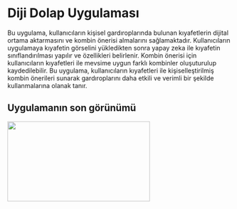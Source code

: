 # **Diji Dolap Uygulaması**
Bu uygulama, kullanıcıların kişisel gardıroplarında bulunan kıyafetlerin dijital ortama aktarmasını ve kombin önerisi almalarını sağlamaktadır.
Kullanıcıların uygulamaya kıyafetin görselini yükledikten sonra yapay zeka ile kıyafetin sınıflandırılması yapılır ve özellikleri belirlenir. 
Kombin önerisi için kullanıcıların kıyafetleri ile mevsime uygun farklı kombinler oluşuturulup kaydedilebilir. 
Bu uygulama, kullanıcıların kıyafetleri ile kişiselleştirilmiş kombin önerileri sunarak gardıroplarını daha etkili ve verimli bir şekilde kullanmalarına olanak tanır. 

## **Uygulamanın son görünümü**

<img src="https://github.com/user-attachments/assets/3dd1f995-59d1-4221-8ba8-2ffe48cdc7f3" width="320" height="180">


